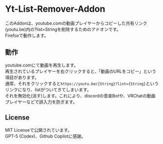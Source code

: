 # Yt-List-Remover-Addon

このAddonは、youtube.comの動画プレイヤーからコピーした共有リンク(youtu.be)内の?list=Stringを削除するためのアドオンです。  
Firefoxで動作します。  

## 動作
youtube.comにて動画を再生します。  
再生されているプレイヤーを右クリックすると、「動画のURLをコピー」という項目があります。  
通常、それをクリックすると`https://youtu.be/{String}?list={String}`というリンクになり、listがついてきてしまいます。  
それを無効化(消す)します。これにより、discordの音楽Botや、VRChatの動画プレイヤーなどで誤入力を防ぎます。  

## License
MIT Licenseで公開されています。  
GPT-5 (Codex)、Github Copilotに感謝。
